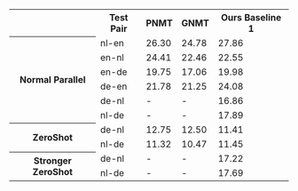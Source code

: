 <table style="width:100%">
  <tr>
    <th> </th>
    <th>Test Pair</th>
    <th>PNMT</th>
    <th>GNMT</th>
    <th>Ours Baseline 1</th>
  </tr>
  
  <tr>
    <th rowspan="6">Normal Parallel</th>
    <td>nl-en</td>
    <td>26.30</td>
    <td>24.78</td>
    <td>27.86</td>
  </tr>
  <tr>
    <td>en-nl</td>
    <td>24.41</td>
    <td>22.46</td>
    <td>22.55</td>
  </tr>
  
  <tr>
    <td>en-de</td>
    <td>19.75</td>
    <td>17.06</td>
    <td>19.98</td>
  </tr>
  
  <tr>
    <td>de-en</td>
    <td>21.78</td>
    <td>21.25</td>
    <td>24.08</td>
  </tr>
  
  <tr>
    <td>de-nl</td>
    <td>-</td>
    <td>-</td>
    <td>16.86</td>
  </tr>
  
  <tr>
    <td>nl-de</td>
    <td>-</td>
    <td>-</td>
    <td>17.89</td>
  </tr>
  
  <tr>
    <th rowspan="2">ZeroShot</th>
    <td>de-nl</td>
    <td>12.75</td>
    <td>12.50</td>
    <td>11.41</td>
  </tr>
  
  <tr>
    <td>nl-de</td>
    <td>11.32</td>
    <td>10.47</td>
    <td>11.45</td>
  </tr>
   
  <tr>
    <th rowspan="2">Stronger ZeroShot</th>
    <td>de-nl</td>
    <td>-</td>
    <td>-</td>
    <td>17.22</td>
  </tr>
  
  <tr>
    <td>nl-de</td>
    <td>-</td>
    <td>-</td>
    <td>17.69</td>
  </tr>
  
</table>
